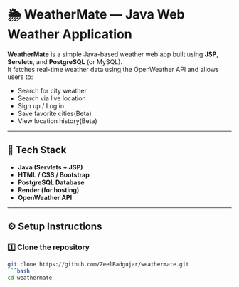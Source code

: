 # 🌦️ WeatherMate — Java Web Weather Application

**WeatherMate** is a simple Java-based weather web app built using **JSP**, **Servlets**, and **PostgreSQL** (or MySQL).  
It fetches real-time weather data using the OpenWeather API and allows users to:
- Search for city weather
- Search via live location
- Sign up / Log in
- Save favorite cities(Beta)
- View location history(Beta)

---

## 🚀 Tech Stack
- **Java (Servlets + JSP)**
- **HTML / CSS / Bootstrap**
- **PostgreSQL Database**
- **Render (for hosting)**
- **OpenWeather API**

---

## ⚙️ Setup Instructions

### 1️⃣ Clone the repository
```bash
git clone https://github.com/ZeelBadgujar/weathermate.git
```bash
cd weathermate
